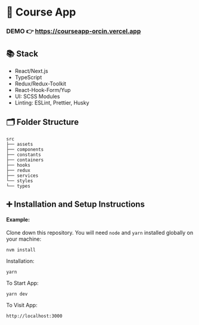 # 📝 Course App

### DEMO 👉 https://courseapp-orcin.vercel.app

## 📚 Stack

- React/Next.js
- TypeScript
- Redux/Redux-Toolkit
- React-Hook-Form/Yup
- UI: SCSS Modules
- Linting: ESLint, Prettier, Husky

## 🗂 Folder Structure

```
src
├── assets
├── components
├── constants
├── containers
├── hooks
├── redux
├── services
└── styles
└── types
```

## ➕ Installation and Setup Instructions

#### Example:

Clone down this repository. You will need `node` and `yarn` installed globally on your machine:

`nvm install`

Installation:

`yarn`

To Start App:

`yarn dev`

To Visit App:

`http://localhost:3000`